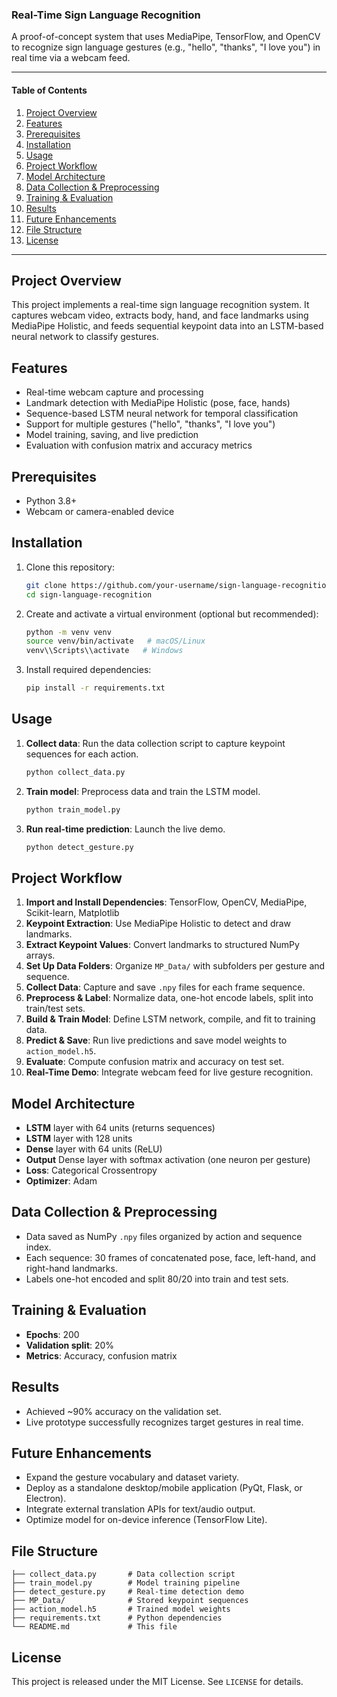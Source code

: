 ### Real-Time Sign Language Recognition

A proof-of-concept system that uses MediaPipe, TensorFlow, and OpenCV to recognize sign language gestures (e.g., "hello", "thanks", "I love you") in real time via a webcam feed.

---

#### Table of Contents

1. [Project Overview](#project-overview)
2. [Features](#features)
3. [Prerequisites](#prerequisites)
4. [Installation](#installation)
5. [Usage](#usage)
6. [Project Workflow](#project-workflow)
7. [Model Architecture](#model-architecture)
8. [Data Collection & Preprocessing](#data-collection--preprocessing)
9. [Training & Evaluation](#training--evaluation)
10. [Results](#results)
11. [Future Enhancements](#future-enhancements)
12. [File Structure](#file-structure)
13. [License](#license)

---

## Project Overview

This project implements a real-time sign language recognition system. It captures webcam video, extracts body, hand, and face landmarks using MediaPipe Holistic, and feeds sequential keypoint data into an LSTM-based neural network to classify gestures.

## Features

* Real-time webcam capture and processing
* Landmark detection with MediaPipe Holistic (pose, face, hands)
* Sequence-based LSTM neural network for temporal classification
* Support for multiple gestures ("hello", "thanks", "I love you")
* Model training, saving, and live prediction
* Evaluation with confusion matrix and accuracy metrics

## Prerequisites

* Python 3.8+
* Webcam or camera-enabled device

## Installation

1. Clone this repository:

   ```bash
   git clone https://github.com/your-username/sign-language-recognition.git
   cd sign-language-recognition
   ```
2. Create and activate a virtual environment (optional but recommended):

   ```bash
   python -m venv venv
   source venv/bin/activate   # macOS/Linux
   venv\\Scripts\\activate   # Windows
   ```
3. Install required dependencies:

   ```bash
   pip install -r requirements.txt
   ```

## Usage

1. **Collect data**: Run the data collection script to capture keypoint sequences for each action.

   ```bash
   python collect_data.py
   ```
2. **Train model**: Preprocess data and train the LSTM model.

   ```bash
   python train_model.py
   ```
3. **Run real-time prediction**: Launch the live demo.

   ```bash
   python detect_gesture.py
   ```

## Project Workflow

1. **Import and Install Dependencies**: TensorFlow, OpenCV, MediaPipe, Scikit-learn, Matplotlib
2. **Keypoint Extraction**: Use MediaPipe Holistic to detect and draw landmarks.
3. **Extract Keypoint Values**: Convert landmarks to structured NumPy arrays.
4. **Set Up Data Folders**: Organize `MP_Data/` with subfolders per gesture and sequence.
5. **Collect Data**: Capture and save `.npy` files for each frame sequence.
6. **Preprocess & Label**: Normalize data, one-hot encode labels, split into train/test sets.
7. **Build & Train Model**: Define LSTM network, compile, and fit to training data.
8. **Predict & Save**: Run live predictions and save model weights to `action_model.h5`.
9. **Evaluate**: Compute confusion matrix and accuracy on test set.
10. **Real-Time Demo**: Integrate webcam feed for live gesture recognition.

## Model Architecture

* **LSTM** layer with 64 units (returns sequences)
* **LSTM** layer with 128 units
* **Dense** layer with 64 units (ReLU)
* **Output** Dense layer with softmax activation (one neuron per gesture)
* **Loss**: Categorical Crossentropy
* **Optimizer**: Adam

## Data Collection & Preprocessing

* Data saved as NumPy `.npy` files organized by action and sequence index.
* Each sequence: 30 frames of concatenated pose, face, left-hand, and right-hand landmarks.
* Labels one-hot encoded and split 80/20 into train and test sets.

## Training & Evaluation

* **Epochs**: 200
* **Validation split**: 20%
* **Metrics**: Accuracy, confusion matrix

## Results

* Achieved \~90% accuracy on the validation set.
* Live prototype successfully recognizes target gestures in real time.

## Future Enhancements

* Expand the gesture vocabulary and dataset variety.
* Deploy as a standalone desktop/mobile application (PyQt, Flask, or Electron).
* Integrate external translation APIs for text/audio output.
* Optimize model for on-device inference (TensorFlow Lite).

## File Structure

```
├── collect_data.py       # Data collection script
├── train_model.py        # Model training pipeline
├── detect_gesture.py     # Real-time detection demo
├── MP_Data/              # Stored keypoint sequences
├── action_model.h5       # Trained model weights
├── requirements.txt      # Python dependencies
└── README.md             # This file
```

## License

This project is released under the MIT License. See `LICENSE` for details.

